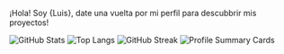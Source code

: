  ¡Hola! Soy {Luis},
 date una vuelta por mi perfil para descubbrir mis proyectos!

![GitHub Stats](https://github-readme-stats.vercel.app/api?username=JarlDaryl&show_icons=true&theme=radical)
![Top Langs](https://github-readme-stats.vercel.app/api/top-langs/?username=JarlDaryl&layout=compact&theme=radical)
![GitHub Streak](https://github-readme-streak-stats.herokuapp.com/?user=JarlDaryl&theme=dark)
![Profile Summary Cards](https://github-profile-summary-cards.vercel.app/api/cards/profile-details?username=JarlDaryl&theme=vue)




